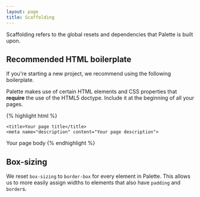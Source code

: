 ```yaml
---
layout: page
title: Scaffolding
---
```


Scaffolding refers to the global resets and dependencies that Palette is built upon.


## Recommended HTML boilerplate

If you're starting a new project, we recommend using the following boilerplate.

Palette makes use of certain HTML elements and CSS properties that **require** the use of the HTML5 doctype. Include it at the beginning of all your pages.

{% highlight html %}
<!DOCTYPE html>
<html>
  <head>
    <meta charset="utf-8">
    <meta http-equiv="X-UA-Compatible" content="IE=edge">
    <meta name="viewport" content="width=device-width, initial-scale=1">

    <title>Your page title</title>
    <meta name="description" content="Your page description">
  </head>
  <body>
    Your page body
  </body>
</html>
{% endhighlight %}

## Box-sizing

We reset `box-sizing` to `border-box` for every element in Palette. This allows us to more easily assign widths to elements that also have `padding` and `border`s.
